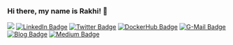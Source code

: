 
### Hi there, my name is Rakhi! 👋


![](https://komarev.com/ghpvc/?username=DreamPearl&style=flat-square&color=blue)
[![LinkedIn Badge](https://img.shields.io/badge/LinkedIn-Profile-informational?style=flat&logo=linkedin&logoColor=white&color=blue)](https://www.linkedin.com/in/dreampearl/)
[![Twitter Badge](https://img.shields.io/badge/Twitter-Profile-informational?style=flat&logo=twitter&logoColor=white&color=blue)](https://twitter.com/IAmDreamPearl)
[![DockerHub Badge](https://badgen.net/badge/DockerHub/Profile/blue?icon=docker)](https://hub.docker.com/u/dreampearl)
[![G-Mail Badge](https://img.shields.io/badge/-Gmail-EA4335?style=flat-square&logo=Gmail&logoColor=white&color=red)](mailto://rakhi.cs61@gmail.com)
[![Blog Badge](https://img.shields.io/badge/Blog-FF5722?style=flat-square&logo=blogger&logoColor=white&color=blue)](https://rakhiroriya.wordpress.com/)
[![Medium Badge](https://img.shields.io/badge/Medium-12100E?style=flat-square&logo=medium&logoColor=white&color=black)](https://rakhiroriya.medium.com/)

<!-- **DreamPearl/DreamPearl** is a ✨ _special_ ✨ repository because its `README.md` (this file) appears on your GitHub profile.

![My Profile Overview](https://github-readme-stats.vercel.app/api?username=DreamPearl&show_icons=true&theme=blue-green&count_private=true)

Here are some ideas to get you started:

- 🔭 I’m currently working on ...
- 🌱 I’m currently learning ...
- 👯 I’m looking to collaborate on ...
- 🤔 I’m looking for help with ...
- 💬 Ask me about ...
- 📫 How to reach me: ...
- 😄 Pronouns: ...
- ⚡ Fun fact: ... 

![Most used languages in my Github Account](https://github-readme-stats.vercel.app/api/top-langs/?username=DreamPearl&layout=compact&theme=gotham&count_private=true)

-->

